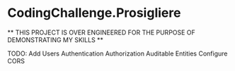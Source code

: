 # CodingChallenge.Prosigliere

** THIS PROJECT IS OVER ENGINEERED FOR THE PURPOSE OF DEMONSTRATING MY SKILLS **

TODO:
Add Users
Authentication
Authorization
Auditable Entities
Configure CORS
